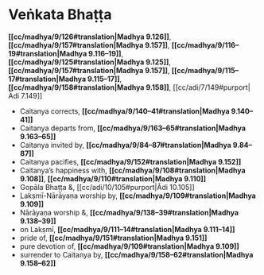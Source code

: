 # Veṅkata Bhaṭṭa

**[[cc/madhya/9/126#translation|Madhya 9.126]]**, **[[cc/madhya/9/157#translation|Madhya 9.157]]**, **[[cc/madhya/9/116–19#translation|Madhya 9.116–19]]**, **[[cc/madhya/9/125#translation|Madhya 9.125]]**, **[[cc/madhya/9/157#translation|Madhya 9.157]]**, **[[cc/madhya/9/115–17#translation|Madhya 9.115–17]]**, **[[cc/madhya/9/158#translation|Madhya 9.158]]**, [[cc/adi/7/149#purport|Ādi 7.149]]

* Caitanya corrects, **[[cc/madhya/9/140–41#translation|Madhya 9.140–41]]**
* Caitanya departs from, **[[cc/madhya/9/163–65#translation|Madhya 9.163–65]]**
* Caitanya invited by, **[[cc/madhya/9/84–87#translation|Madhya 9.84–87]]**
* Caitanya pacifies, **[[cc/madhya/9/152#translation|Madhya 9.152]]**
* Caitanya’s happiness with, **[[cc/madhya/9/108#translation|Madhya 9.108]]**, **[[cc/madhya/9/110#translation|Madhya 9.110]]**
* Gopāla Bhaṭṭa &, [[cc/adi/10/105#purport|Ādi 10.105]]
* Lakṣmī-Nārāyaṇa worship by, **[[cc/madhya/9/109#translation|Madhya 9.109]]**
* Nārāyaṇa worship &, **[[cc/madhya/9/138–39#translation|Madhya 9.138–39]]**
* on Lakṣmī, **[[cc/madhya/9/111–14#translation|Madhya 9.111–14]]**
* pride of, **[[cc/madhya/9/151#translation|Madhya 9.151]]**
* pure devotion of, **[[cc/madhya/9/109#translation|Madhya 9.109]]**
* surrender to Caitanya by, **[[cc/madhya/9/158–62#translation|Madhya 9.158–62]]**
